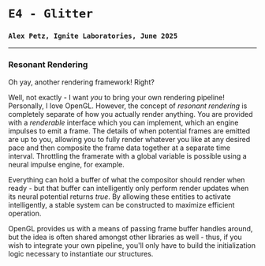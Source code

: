 # `E4 - Glitter`
### `Alex Petz, Ignite Laboratories, June 2025`

---

### Resonant Rendering
Oh yay, another rendering framework!  Right?

Well, not exactly - I want _you_ to bring your own rendering pipeline!  Personally, I love OpenGL.  However,
the concept of _resonant rendering_ is completely separate of how you actually render anything.  You are provided
with a _renderable_ interface which you can implement, which an engine impulses to emit a frame.  The details
of when potential frames are emitted are up to you, allowing you to fully render whatever you like at any
desired pace and then composite the frame data together at a separate time interval.  Throttling the framerate
with a global variable is possible using a neural impulse engine, for example.  

Everything can hold a buffer of what the compositor should render when ready - but that buffer can intelligently
only perform render updates when its neural potential returns _true_.  By allowing these entities to activate
intelligently, a stable system can be constructed to maximize efficient operation.

OpenGL provides us with a means of passing frame buffer handles around, but the idea is often shared amongst
other libraries as well - thus, if you wish to integrate your own pipeline, you'll only have to build the
initialization logic necessary to instantiate our structures.  